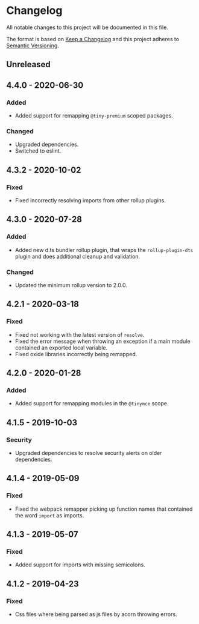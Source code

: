 # Changelog
All notable changes to this project will be documented in this file.

The format is based on [Keep a Changelog](http://keepachangelog.com/en/1.0.0/)
and this project adheres to [Semantic Versioning](http://semver.org/spec/v2.0.0.html).

## Unreleased

## 4.4.0 - 2020-06-30

### Added
- Added support for remapping `@tiny-premium` scoped packages.

### Changed
- Upgraded dependencies.
- Switched to eslint.

## 4.3.2 - 2020-10-02

### Fixed
- Fixed incorrectly resolving imports from other rollup plugins.

## 4.3.0 - 2020-07-28

### Added
- Added new d.ts bundler rollup plugin, that wraps the `rollup-plugin-dts` plugin and does additional cleanup and validation.

### Changed
- Updated the minimum rollup version to 2.0.0.

## 4.2.1 - 2020-03-18

### Fixed
- Fixed not working with the latest version of `resolve`.
- Fixed the error message when throwing an exception if a main module contained an exported local variable.
- Fixed oxide libraries incorrectly being remapped.

## 4.2.0 - 2020-01-28

### Added
- Added support for remapping modules in the `@tinymce` scope.

## 4.1.5 - 2019-10-03

### Security
- Upgraded dependencies to resolve security alerts on older dependencies.

## 4.1.4 - 2019-05-09

### Fixed
- Fixed the webpack remapper picking up function names that contained the word `import` as imports.

## 4.1.3 - 2019-05-07

### Fixed
- Added support for imports with missing semicolons.

## 4.1.2 - 2019-04-23

### Fixed
- Css files where being parsed as js files by acorn throwing errors.
